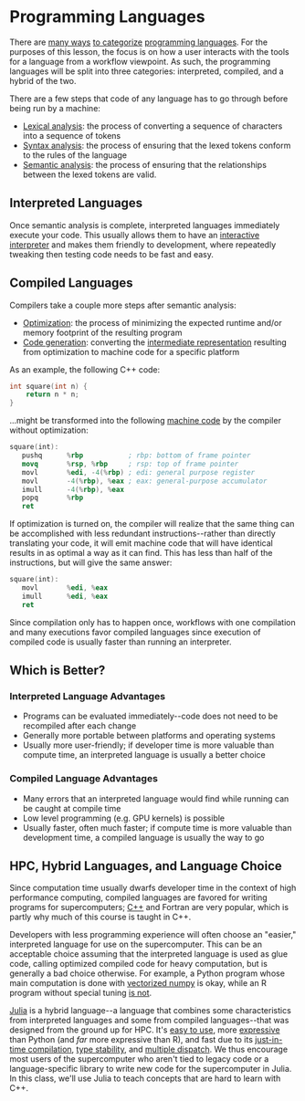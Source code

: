 ---
---

# Programming Languages

There are [many ways](https://www.techtarget.com/searchapparchitecture/tip/Functional-vs-object-oriented-programming-The-basics) [to categorize](https://en.wikipedia.org/wiki/Data-oriented_design) [programming languages](https://www.freecodecamp.org/news/compiled-versus-interpreted-languages/). For the purposes of this lesson, the focus is on how a user interacts with the tools for a language from a workflow viewpoint. As such, the programming languages will be split into three categories: interpreted, compiled, and a hybrid of the two.

There are a few steps that code of any language has to go through before being run by a machine:

- [Lexical analysis](https://en.wikipedia.org/wiki/Lexical_analysis): the process of converting a sequence of characters into a sequence of tokens
- [Syntax analysis](https://en.wikipedia.org/wiki/Parsing): the process of ensuring that the lexed tokens conform to the rules of the language
- [Semantic analysis](https://en.wikipedia.org/wiki/Compiler#Front_end): the process of ensuring that the relationships between the lexed tokens are valid.



## Interpreted Languages

Once semantic analysis is complete, interpreted languages immediately execute your code. This usually allows them to have an [interactive interpreter](https://en.wikipedia.org/wiki/Read%E2%80%93eval%E2%80%93print_loop) and makes them friendly to development, where repeatedly tweaking then testing code needs to be fast and easy.



## Compiled Languages

Compilers take a couple more steps after semantic analysis:

- [Optimization](https://en.wikipedia.org/wiki/Optimizing_compiler): the process of minimizing the expected runtime and/or memory footprint of the resulting program
- [Code generation](https://en.wikipedia.org/wiki/Code_generation_%28compiler%29): converting the [intermediate representation](https://en.wikipedia.org/wiki/Intermediate_representation) resulting from optimization to machine code for a specific platform

As an example, the following C++ code:

```c++
int square(int n) {
    return n * n;
}
```

...might be transformed into the following [machine code](https://en.wikipedia.org/wiki/Assembly_language) by the compiler without optimization:

```nasm
square(int):
   pushq      %rbp           ; rbp: bottom of frame pointer
   movq       %rsp, %rbp     ; rsp: top of frame pointer
   movl       %edi, -4(%rbp) ; edi: general purpose register
   movl       -4(%rbp), %eax ; eax: general-purpose accumulator
   imull      -4(%rbp), %eax
   popq       %rbp
   ret
```

If optimization is turned on, the compiler will realize that the same thing can be accomplished with less redundant instructions--rather than directly translating your code, it will emit machine code that will have identical results in as optimal a way as it can find. This has less than half of the instructions, but will give the same answer:

```nasm
square(int):
   movl       %edi, %eax
   imull      %edi, %eax
   ret
```

Since compilation only has to happen once, workflows with one compilation and many executions favor compiled languages since execution of compiled code is usually faster than running an interpreter.



## Which is Better?

### Interpreted Language Advantages

- Programs can be evaluated immediately--code does not need to be recompiled after each change
- Generally more portable between platforms and operating systems
- Usually more user-friendly; if developer time is more valuable than compute time, an interpreted language is usually a better choice

### Compiled Language Advantages

- Many errors that an interpreted language would find while running can be caught at compile time
- Low level programming (e.g. GPU kernels) is possible
- Usually faster, often much faster; if compute time is more valuable than development time, a compiled language is usually the way to go



## HPC, Hybrid Languages, and Language Choice

Since computation time usually dwarfs developer time in the context of high performance computing, compiled languages are favored for writing programs for supercomputers; [C++](../resources.md#c) and Fortran are very popular, which is partly why much of this course is taught in C++.

Developers with less programming experience will often choose an "easier," interpreted language for use on the supercomputer. This can be an acceptable choice assuming that the interpreted language is used as glue code, calling optimized compiled code for heavy computation, but is generally a bad choice otherwise. For example, a Python program whose main computation is done with [vectorized numpy](https://www.askpython.com/python-modules/numpy/numpy-vectorization) is okay, while an R program without special tuning [is not](http://adv-r.had.co.nz/Performance.html#why-is-r-slow).

[Julia](../resources.md#julia) is a hybrid language--a language that combines some characteristics from interpreted languages and some from compiled languages--that was designed from the ground up for HPC. It's [easy to use](https://docs.julialang.org/en/v1/stdlib/REPL/), more [expressive](https://en.wikipedia.org/wiki/Expressive_power_(computer_science)) than Python (and *far* more expressive than R), and fast due to its [just-in-time compilation](https://en.wikipedia.org/wiki/Just-in-time_compilation), [type stability](https://docs.julialang.org/en/v1/manual/types/), and [multiple dispatch](https://scientificcoder.com/the-art-of-multiple-dispatch). We thus encourage most users of the supercomputer who aren't tied to legacy code or a language-specific library to write new code for the supercomputer in Julia. In this class, we'll use Julia to teach concepts that are hard to learn with C++.
